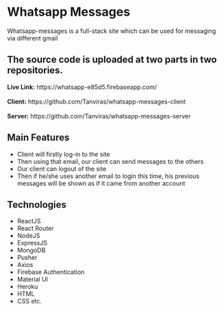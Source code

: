<h1>Whatsapp Messages</h1>

<p>
Whatsapp-messages is a full-stack site which can be used for messaging via different gmail
</p>

<h2>The source code is uploaded at two parts in two repositories.</h2>
<b>Live Link:</b> https://whatsapp-e85d5.firebaseapp.com/ <br><br>
<b>Client:</b> https://github.com/Tanviras/whatsapp-messages-client  <br><br>
<b>Server:</b> https://github.com/Tanviras/whatsapp-messages-server

<h2>Main Features</h2>
<ul>
<li>Client will firstly log-in to the site</li>
<li>Then using that email, our client can send messages to the others</li>
<li>Our client can logout of the site</li>
<li>Then if he/she uses another email to login this time, his previous messages will be shown as if it came from another account</li>
</ul>

<h2>Technologies</h2>
<ul>
  <li>ReactJS</li>
  <li>React Router</li>
  <li>NodeJS</li>
  <li>ExpressJS</li>
  <li>MongoDB</li>
  <li>Pusher</li>
  <li>Axios</li>
  <li>Firebase Authentication</li>
  <li>Material UI</li>
  <li>Heroku</li>
  <li>HTML</li>
  <li>CSS etc.</li>
</ul>
